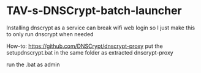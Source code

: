 # TAV-s-DNSCrypt-batch-launcher
Installing dnscrypt as a service can break wifi web login so I just make this to only run dnscrypt when needed

How-to:
https://github.com/DNSCrypt/dnscrypt-proxy
put the setupdnscrypt.bat in the same folder as extracted dnscrypt-proxy

run the .bat as admin
